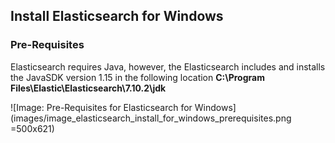 ## Install Elasticsearch for Windows

### Pre-Requisites

Elasticsearch requires Java, however, the Elasticsearch includes and installs the JavaSDK version 1.15 in the following location **C:\Program Files\Elastic\Elasticsearch\7.10.2\jdk**

![Image: Pre-Requisites for Elasticsearch for Windows](images/image_elasticsearch_install_for_windows_prerequisites.png =500x621)

